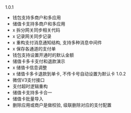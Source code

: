 1.0.1
- 钱包支持多商户和多应用
- 储值卡支持多商户和多应用
- x 拆分网关同步相关代码
- x 记录网关同步记录
- x 重构支付消息通知结构, 支持多种消息中间件
- x 保存各通道的支付单
- 钱包支持设置开通时的默认金额
- 储值卡多卡支付和退款演示
- x 储值卡信息调整
- x 储值卡多卡退款到单卡, 不传卡号自动设置为默认卡
1.0.2
- 微信V3支付接口
- 支付超时逻辑重构
- 储值卡支持多卡合一
- 储值卡批量导入
- 删除应用或商户是做校验, 级联删除对应的支付配置
